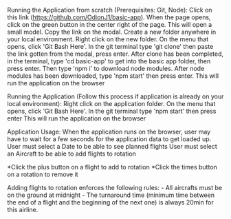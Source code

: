 Running the Application from scratch (Prerequisites: Git, Node):
Click on this link (https://github.com/OdionJ1/basic-app).
When the page opens, click on the green button in the center right of the page. This will open a small model. Copy the link on the modal.
Create a new folder anywhere in your local environment. Right click on the new folder. On the menu that opens, click 'Git Bash Here'.
In the git terminal type 'git clone' then paste the link gotten from the modal, press enter.
After clone has been completed, in the terminal, type 'cd basic-app' to get into the basic app folder, then press enter. Then type 'npm i' to download node modules.
After node modules has been downloaded, type 'npm start' then press enter. This will run the application on the browser


Running the Application (Follow this process if application is already on your local environment):
Right click on the application folder. On the menu that opens, click 'Git Bash Here'. In the git terminal type 'npm start' then press enter
This will run the application on the browser


Application Usage:
When the application runs on the browser, user may have to wait for a few seconds for the application data to get loaded up.
User must select a Date to be able to see planned flights
User must select an Aircraft to be able to add flights to rotation


*Click the plus button on a flight to add to rotation
*Click the times button on a rotation to remove it


Adding flights to rotation enforces the following rules:
    - All aircrafts must be on the ground at midnight
    - The turnaround time (minimum time between the end of a flight and the beginning of the next one) is always 20min for this airline.